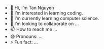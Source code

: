 - 👋 Hi, I’m Tan Nguyen
- 👀 I’m interested in learning coding.   
- 🌱 I’m currently learning computer science. 
- 💞️ I’m looking to collaborate on ...
- 📫 How to reach me ...
- 😄 Pronouns: ...
- ⚡ Fun fact: ...

<!---
hoangtan2013/hoangtan2013 is a ✨ special ✨ repository because its `README.md` (this file) appears on your GitHub profile.
You can click the Preview link to take a look at your changes.
--->
